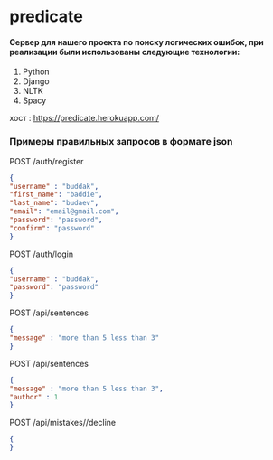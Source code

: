 # predicate

#### Сервер для нашего проекта по поиску логических ошибок, при реализации были использованы следующие технологии:
1. Python
1. Django
1. NLTK
1. Spacy

хост : https://predicate.herokuapp.com/

### Примеры правильных запросов в формате json


POST /auth/register
```json
{
"username" : "buddak",
"first_name": "baddie",
"last_name": "budaev",
"email": "email@gmail.com",
"password": "password",
"confirm": "password"
}
```

POST /auth/login
```json
{
"username" : "buddak",
"password": "password"
}
```

POST /api/sentences
```json
{
"message" : "more than 5 less than 3"
}
```


POST /api/sentences
```json
{
"message" : "more than 5 less than 3",
"author" : 1
}
```


POST /api/mistakes/<id>/decline
```json
{
}
```
